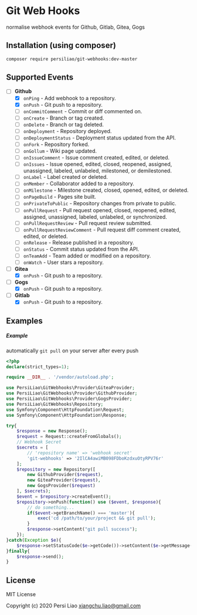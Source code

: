 # Git Web Hooks

normalise webhook events for Github, Gitlab, Gitea, Gogs

## Installation (using composer)

```bash
composer require persiliao/git-webhooks:dev-master
```

## Supported Events

- [ ] **Github**
    - [x] `onPing` - Add webhook to a repository.
    - [x] `onPush` - Git push to a repository.
    - [ ] `onCommitComment` - Commit or diff commented on.
    - [ ] `onCreate` - Branch or tag created.
    - [ ] `onDelete` - Branch or tag deleted.
    - [ ] `onDeployment` - Repository deployed.
    - [ ] `onDeploymentStatus` - Deployment status updated from the API.
    - [ ] `onFork` - Repository forked.
    - [ ] `onGollum` - Wiki page updated.
    - [ ] `onIssueComment` - Issue comment created, edited, or deleted.
    - [ ] `onIssues` - Issue opened, edited, closed, reopened, assigned, unassigned, labeled, unlabeled, milestoned, or
 demilestoned.
    - [ ] `onLabel` - Label created or deleted.
    - [ ] `onMember` - Collaborator added to a repository.
    - [ ] `onMilestone` - Milestone created, closed, opened, edited, or deleted.
    - [ ] `onPageBuild` - Pages site built.
    - [ ] `onPrivateToPublic` - Repository changes from private to public.
    - [ ] `onPullRequest` - Pull request opened, closed, reopened, edited, assigned, unassigned, labeled, unlabeled, or
 synchronized.
    - [ ] `onPullRequestReview` - Pull request review submitted.
    - [ ] `onPullRequestReviewComment` - Pull request diff comment created, edited, or deleted.
    - [ ] `onRelease` - Release published in a repository.
    - [ ] `onStatus` - Commit status updated from the API.
    - [ ] `onTeamAdd` - Team added or modified on a repository.
    - [ ] `onWatch` - User stars a repository.
- [ ] **Gitea**
    - [x] `onPush` - Git push to a repository.
- [ ] **Gogs**
    - [x] `onPush` - Git push to a repository.
- [ ] **Gitlab**
    - [x] `onPush` - Git push to a repository.

## Examples

##### Example
automatically `git pull` on your server after every push

```php
<?php
declare(strict_types=1);

require __DIR__ . '/vendor/autoload.php';

use PersiLiao\GitWebhooks\Provider\GiteaProvider;
use PersiLiao\GitWebhooks\Provider\GithubProvider;
use PersiLiao\GitWebhooks\Provider\GogsProvider;
use PersiLiao\GitWebhooks\Repository;
use Symfony\Component\HttpFoundation\Request;
use Symfony\Component\HttpFoundation\Response;

try{
    $response = new Response();
    $request = Request::createFromGlobals();
    // Webhook Secret
    $secrets = [
        // 'repository name' => 'webhook secret'
        'git-webhooks' => '2IlCA4awiMB098FDboKzdxuOtyRPV76r'
    ];
    $repository = new Repository([
        new GithubProvider($request),
        new GiteaProvider($request),
        new GogsProvider($request)
    ], $secrets);
    $event = $repository->createEvent();
    $repository->onPush(function() use ($event, $response){
        // do something...
        if($event->getBranchName() === 'master'){
            exec('cd /path/to/your/project && git pull');
        }
        $response->setContent("git pull success");
    });
}catch(Exception $e){
    $response->setStatusCode($e->getCode())->setContent($e->getMessage());
}finally{
    $response->send();
}
```

## License

MIT License

Copyright (c) 2020 Persi Liao <xiangchu.liao@gmail.com>



